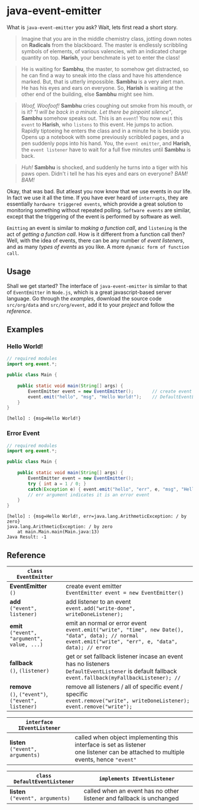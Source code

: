 # java-event-emitter

What is `java-event-emitter` you ask? Wait, lets first read a short story.

> Imagine that you are in the middle chemistry class, jotting down notes on **Radicals** from the
> blackboard. The master is endlessly scribbling symbols of elements, of various valencies, with
> an indicated charge quantity on top. **Harish**, your benchmate is yet to enter the class!

> He is waiting for **Sambhu**, the master, to somehow get distracted, so he can find a way to sneak
> into the class and have his attendence marked. But, that is utterly impossible. **Sambhu** is a
> very alert man. He has his eyes and ears on everyone. So, **Harish** is waiting at the other end of
> the building, else **Sambhu** might see him.

> *Woof, Woofoof!* **Sambhu** cries coughing out smoke from his mouth, or is it? *"I will be back
> in a minute. Let there be pinpoint silence"*, **Sambhu** somehow speaks out. This is an `event`!
> You now `emit` this `event` to **Harish**, who `listens` to this event. He jumps to action.
> Rapidly tiptoeing he enters the class and in a minute he is beside you. Opens up a notebook with
> some previously scribbled pages, and a pen suddenly pops into his hand. You, the `event emitter`,
> and **Harish**, the `event listener` have to wait for a full five minutes until **Sambhu** is back.

> *Huh!* **Sambhu** is shocked, and suddenly he turns into a tiger with his paws open. Didn't i tell he has
> his eyes and ears on everyone? *BAM! BAM!*

Okay, that was bad. But atleast you now know that we use events in our life. In fact we use it
all the time. If you have ever heard of `interrupts`, they are essentially `hardware triggered events`,
which provide a great solution to monitoring something without repeated polling. `Software events`
are similar, except that the triggering of the event is performed by software as well.

`Emitting` an event is similar to *making a function call*, and `listening` is the act of
*getting a function call*. How is it different from a function call then? Well, with the idea
of events, there can be any number of *event listeners*, and as many *types of events* as you like.
A more `dynamic form of function call`.



## Usage

Shall we get started? The interface of `java-event-emitter` is similar to that of `EventEmitter`
in `Node.js`, which is a great javascript-based server language. Go through the *examples*,
download the source code `src/org/data` and `src/org/event`, add it to your *project* and
follow the *reference*.



## Examples

### Hello World!
```java
// required modules
import org.event.*;

public class Main {
    
    public static void main(String[] args) {
        EventEmitter event = new EventEmitter();       // create event emitter
        event.emit("hello", "msg", "Hello World!");    // DefaultEventListener listens
    }
}
```
```
[hello] : {msg=Hello World!}
```

### Error Event

```java
// required modules
import org.event.*;

public class Main {
    
    public static void main(String[] args) {
        EventEmitter event = new EventEmitter();
        try { int a = 1 / 0; }
        catch(Exception e) { event.emit("hello", "err", e, "msg", "Hello World!"); }
        // err argument indicates it is an error event
    }
}
```

```
[hello] : {msg=Hello World!, err=java.lang.ArithmeticException: / by zero}
java.lang.ArithmeticException: / by zero
	at main.Main.main(Main.java:13)
Java Result: -1
```


## Reference

| `class EventEmitter`         |                                                                      |
|------------------------------|----------------------------------------------------------------------|
| **EventEmitter** <br/> `()`                                                                                                | create event emitter <br/>                                                                                               `EventEmitter event = new EventEmitter()`                    |
| **add**          <br/> `("event", listener)`                                                                               | add listener to an event <br/>                                                                                   `event.add("write-done", writeDoneListener);`                |
| **emit**         <br/> `("event", "argument", value, ...)`                                                                 | emit an normal or error event <br/>                                                                                  `event.emit("write", "time", new Date(), "data", data); // normal` <br/>                                              `event.emit("write", "err", e, "data", data); // error`      |
| **fallback**     <br/> `()`, `(listener)`                                                                                  | get or set fallback listener incase an event has no listeners <br/>                                               `DefaultEventListener` is default fallback <br/>                                                           `event.fallback(myFallbackListener); // `                    |
| **remove**       <br/> `()`, `("event")`, `("event", listener)`                                                            | remove all listeners / all of specific event / specific <br/>                                                      `event.remove("write", writeDoneListener);` <br/>                                                            `event.remove("write");`                                     |

| `interface IEventListener`   |                        |
|------------------------------|------------------------|
| **listen**       <br/> `("event", arguments)`                                                                              | called when object implementing this interface is set as listener <br/>                                                   one listener can be attached to multiple events, hence `"event"`|

| `class DefaultEventListener` | `implements IEventListener`  |
|------------------------------|------------------------------|
| **listen**       <br/> `("event", arguments)`                                                                              | called when an event has no other listener and fallback is unchanged |

